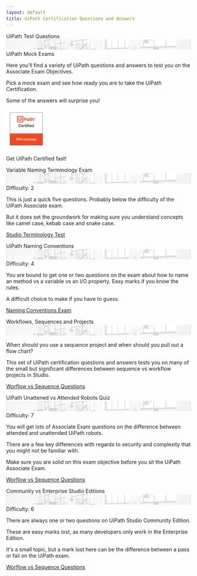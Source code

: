 ```yaml
---
layout: default
title: UiPath Certification Questions and Answers
---
```

<div class="row">
<div class=" col-12 col-xs-12 col-sm-12 col-md-6 col-lg-6 col-xl-4 mb-2  d-flex align-items-stretch">
   <div class="card" >
      <div class="card-header">UiPath Test Questions<a  ></a></div>
      <img src="/assets/background-small4.jpg" class="card-img-top" alt="uipath certification">
      <div class="card-body d-flex flex-column">
         <div class="alert alert-secondary text-center" role="alert">UiPath Mock Exams</div>
         <p class="card-text">Here you'll find a variety of UiPath questions and answers to test you on the Associate Exam Objectives. </p>
         <p class="card-text">Pick a mock exam and see how ready you are to take the UiPath Certification.</p>
         <p class="card-text">Some of the answers will surprise you!</p>
         <img src="/assets/uipath-certified-associate-badge-sm.jpg" class="img-fluid img-thumbnail mx-auto d-block" alt="uipath certified associate badge">
         <p class="card-text text-center mt-2">Get UiPath Certified fast!</p>
      </div>
   </div>
</div>
<div class=" col-12 col-xs-12 col-sm-12 col-md-6 col-lg-6 col-xl-4 mb-2  d-flex align-items-stretch">
   <div class="card" >
      <div class="card-header">Variable Naming Terminology Exam<a  ></a></div>
      <img src="/assets/background-small4.jpg" class="card-img-top" alt="uipath certification">
      <div class="card-body d-flex flex-column">
         <div class="alert alert-info text-center" role="alert">Difficulty: 2</div>
         <p class="card-text">This is just a quick five questions. Probably below the difficulty of the UiPath Associate exam. 
         </p>
         <p class="card-text">But it does set the groundwork for making sure you understand concepts like camel case, kebab case and snake case.</p>
         <p class="text-center mt-auto"><a href="http://uipath.rpacertified.com/2020/10/12/variable-naming-conventions-test.html" class="text-center  btn btn-outline-primary btn-sm">Studio Terminology Test</a></p>
      </div>
   </div>
</div>
<div class=" col-12 col-xs-12 col-sm-12 col-md-6 col-lg-6 col-xl-4 mb-2  d-flex align-items-stretch">
   <div class="card" >
      <div class="card-header">UiPath Naming Conventions<a  ></a></div>
      <img src="/assets/background-small4.jpg" class="card-img-top" alt="uipath certification">
      <div class="card-body d-flex flex-column">
         <div class="alert alert-primary text-center" role="alert">Difficulty: 4</div>
         <p class="card-text">You are bound to get one or two questions on the exam about how to name an method vs a variable vs an I/O property. Easy marks if you know the rules. </p>
         <p class="card-text">A difficult choice to make if you have to guess.</p>
         <p class="text-center mt-auto"><a href="http://uipath.rpacertified.com/2020/10/12/kebab-camel-pascal-case-quiz.html" class="text-center  btn btn-outline-primary btn-sm">Naming Conventions Exam</a></p>
      </div>
   </div>
</div>
<div class=" col-12 col-xs-12 col-sm-12 col-md-6 col-lg-6 col-xl-4 mb-2  d-flex align-items-stretch">
   <div class="card" >
      <div class="card-header">Workflows, Sequences and Projects<a  ></a></div>
      <img src="/assets/background-small4.jpg" class="card-img-top" alt="uipath certification">
      <div class="card-body d-flex flex-column">
         <div class="alert alert-success text-center" role="alert">
            <p class="card-text">When should you use a sequence project and when should you pull out a flow chart? </p>
            <p class="card-text">This set of UiPath certification questions and answers tests you on many of the small but significant differences between sequence vs workflow projects in Studio.</p>
            <p class="text-center mt-auto"><a href="http://uipath.rpacertified.com/2020/10/12/workflow-sequences-flowcharts-quiz.html" class="text-center  btn btn-outline-primary btn-sm">Worflow vs Sequence Questions</a></p>
         </div>
      </div>
   </div>
   <div class=" col-12 col-xs-12 col-sm-12 col-md-6 col-lg-6 col-xl-4 mb-2  d-flex align-items-stretch">
      <div class="card" >
         <div class="card-header">UiPath Unattened vs Attended Robots Quiz<a  ></a></div>
         <img src="/assets/background-small4.jpg" class="card-img-top" alt="uipath certification">
         <div class="card-body d-flex flex-column">
            <div class="alert alert-danger text-center" role="alert">Difficulty: 7</div>
            <p class="card-text">You will get lots of Associate Exam questions on the difference between attended and unattended UiPath robots.</p>
            <p class="card-text">There are a few key differences with regards to security and complexity that you might not be familiar with.</p>
            <p class="card-text">Make sure you are solid on this exam objective before you sit the UiPath Associate Exam.</p>
            <p class="text-center mt-auto"><a href="/2020/01/01/attended-vs-unattened-quiz.html" class="text-center  btn btn-outline-primary btn-sm">Worflow vs Sequence Questions</a></p>
         </div>
      </div>
   </div>
   <div class=" col-12 col-xs-12 col-sm-12 col-md-6 col-lg-6 col-xl-4 mb-2  d-flex align-items-stretch">
      <div class="card" >
         <div class="card-header">Community vs Enterprise Studio Editions<a  ></a></div>
         <img src="/assets/background-small4.jpg" class="card-img-top" alt="uipath certification">
         <div class="card-body d-flex flex-column">
            <div class="alert alert-warning text-center" role="alert">Difficulty: 6</div>
            <p class="card-text">There are always one or two questions on UiPath Studio Community Edition.</p>
            <p class="card-text">These are easy marks lost, as many developers only work in the Enterprise Edition.</p>
            <p class="card-text">It's a small topic, but a mark lost here can be the difference between a pass or fail on the UiPath exam.</p>
            <p class="text-center mt-auto"><a href="/2020/01/01/community-vs-enterprise-studio.html" class="text-center  btn btn-outline-primary btn-sm">Worflow vs Sequence Questions</a></p>
         </div>
      </div>
   </div>
</div>
